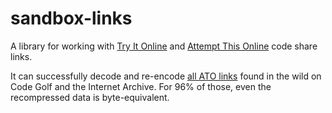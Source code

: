 # sandbox-links

A library for working with [Try It Online](https://tio.run/) and
[Attempt This Online](https://ato.pxeger.com/) code share links.

It can successfully decode and re-encode [all ATO links](tests/ato_links.txt)
found in the wild on Code Golf and the Internet Archive. For 96% of those, even
the recompressed data is byte-equivalent.
